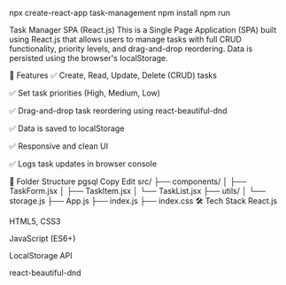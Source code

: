 npx create-react-app task-management
npm install
npm run

Task Manager SPA (React.js)
This is a Single Page Application (SPA) built using React.js that allows users to manage tasks with full CRUD functionality, priority levels, and drag-and-drop reordering. Data is persisted using the browser's localStorage.

🚀 Features
✅ Create, Read, Update, Delete (CRUD) tasks

✅ Set task priorities (High, Medium, Low)

✅ Drag-and-drop task reordering using react-beautiful-dnd

✅ Data is saved to localStorage

✅ Responsive and clean UI

✅ Logs task updates in browser console

📁 Folder Structure
pgsql
Copy
Edit
src/
├── components/
│   ├── TaskForm.jsx
│   ├── TaskItem.jsx
│   └── TaskList.jsx
├── utils/
│   └── storage.js
├── App.js
├── index.js
├── index.css
🛠️ Tech Stack
React.js

HTML5, CSS3

JavaScript (ES6+)

LocalStorage API

react-beautiful-dnd


